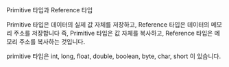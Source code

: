 Primitive 타입과 Reference 타입

Primitive 타입은 데이터의 실제 값 자체를 저장하고, Reference 타입은 데이터의 메모리 주소를 저장합니다
즉, Primitive 타입은 값 자체를 복사하고, Reference 타입은 메모리 주소를 복사하는 것입니다.

primitive 타입은 int, long, float, double, boolean, byte, char, short 이 있습니다.
